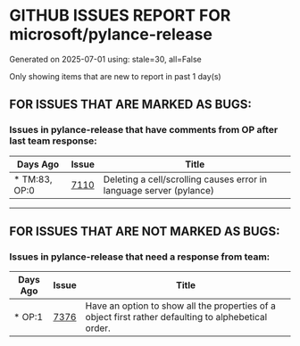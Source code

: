 
# GITHUB ISSUES REPORT FOR microsoft/pylance-release


Generated on 2025-07-01 using: stale=30, all=False


Only showing items that are new to report in past 1 day(s)


## FOR ISSUES THAT ARE MARKED AS BUGS:


### Issues in pylance-release that have comments from OP after last team response:

| Days Ago | Issue | Title |
| --- | --- | --- |
 | \* TM:83, OP:0  |[7110](https://github.com/microsoft/pylance-release/issues/7110 "Deleting a cell/scrolling causes error in language server (pylance)")  |Deleting a cell/scrolling causes error in language server (pylance) |

---

## FOR ISSUES THAT ARE NOT MARKED AS BUGS:


### Issues in pylance-release that need a response from team:

| Days Ago | Issue | Title |
| --- | --- | --- |
 | \* OP:1  |[7376](https://github.com/microsoft/pylance-release/issues/7376 "Have an option to show all the properties of a object first rather defaulting to alphebetical order.")  |Have an option to show all the properties of a object first rather defaulting to alphebetical order. |




















